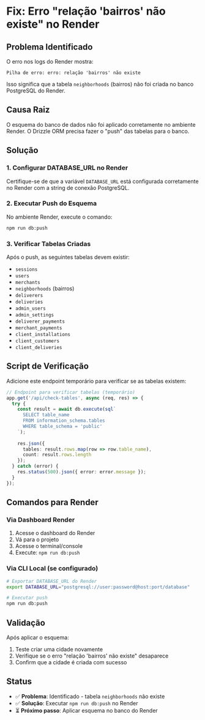 # Fix: Erro "relação 'bairros' não existe" no Render

## Problema Identificado

O erro nos logs do Render mostra:
```
Pilha de erro: erro: relação 'bairros' não existe
```

Isso significa que a tabela `neighborhoods` (bairros) não foi criada no banco PostgreSQL do Render.

## Causa Raiz

O esquema do banco de dados não foi aplicado corretamente no ambiente Render. O Drizzle ORM precisa fazer o "push" das tabelas para o banco.

## Solução

### 1. Configurar DATABASE_URL no Render
Certifique-se de que a variável `DATABASE_URL` está configurada corretamente no Render com a string de conexão PostgreSQL.

### 2. Executar Push do Esquema
No ambiente Render, execute o comando:
```bash
npm run db:push
```

### 3. Verificar Tabelas Criadas
Após o push, as seguintes tabelas devem existir:
- `sessions`
- `users` 
- `merchants`
- `neighborhoods` (bairros)
- `deliverers`
- `deliveries`
- `admin_users`
- `admin_settings`
- `deliverer_payments`
- `merchant_payments`
- `client_installations`
- `client_customers`
- `client_deliveries`

## Script de Verificação

Adicione este endpoint temporário para verificar se as tabelas existem:

```typescript
// Endpoint para verificar tabelas (temporário)
app.get('/api/check-tables', async (req, res) => {
  try {
    const result = await db.execute(sql`
      SELECT table_name 
      FROM information_schema.tables 
      WHERE table_schema = 'public'
    `);
    
    res.json({ 
      tables: result.rows.map(row => row.table_name),
      count: result.rows.length 
    });
  } catch (error) {
    res.status(500).json({ error: error.message });
  }
});
```

## Comandos para Render

### Via Dashboard Render
1. Acesse o dashboard do Render
2. Vá para o projeto
3. Acesse o terminal/console
4. Execute: `npm run db:push`

### Via CLI Local (se configurado)
```bash
# Exportar DATABASE_URL do Render
export DATABASE_URL="postgresql://user:password@host:port/database"

# Executar push
npm run db:push
```

## Validação

Após aplicar o esquema:
1. Teste criar uma cidade novamente
2. Verifique se o erro "relação 'bairros' não existe" desaparece
3. Confirm que a cidade é criada com sucesso

## Status

- ✅ **Problema**: Identificado - tabela `neighborhoods` não existe
- ✅ **Solução**: Executar `npm run db:push` no Render
- ⏳ **Próximo passo**: Aplicar esquema no banco do Render